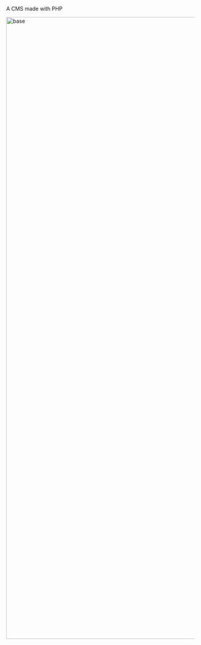 A CMS made with PHP

<img width="1657" alt="base" src="https://github.com/LuvDeluxe/php-cms/assets/12020261/ba1affc3-d547-4ed3-abce-bffa3d163d9b">
